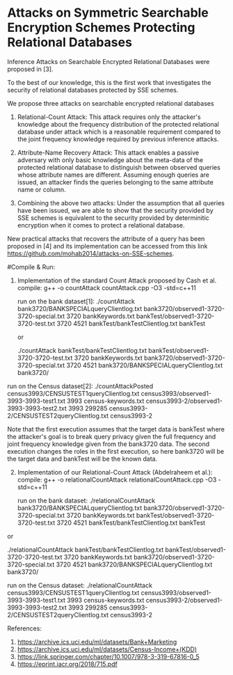 # Attacks on Symmetric Searchable Encryption Schemes Protecting Relational Databases
Inference Attacks on Searchable Encrypted Relational Databases were proposed in [3]. 

To the best of our knowledge, this is the first work that investigates the
security of relational databases protected by SSE schemes.

We propose three attacks on searchable encrypted relational databases
1. Relational-Count Attack: 
This attack requires only the attacker's knowledge about the frequency distribution of the protected   relational database under attack which is a reasonable requirement compared to the joint frequency knowledge required by previous inference attacks.

2. Attribute-Name Recovery Attack: 
This attack enables a passive adversary with only basic knowledge about the meta-data of the protected relational database to distinguish between observed queries whose attribute names are different. Assuming enough queries are issued, an attacker finds the queries belonging to the same attribute name or column.

3. Combining the above two attacks:
Under the assumption that all queries have been issued, we are able to show that the security provided by SSE schemes is equivalent to the security provided by determinitic encryption when it comes to protect a relational database.


New practical attacks that recovers the attribute of a query has been proposed in [4] and its implementation can be accessed from this link https://github.com/mohab2014/attacks-on-SSE-schemes.

#Compile & Run:


1. Implementation of the standard Count Attack proposed by Cash et al.
    compile: g++ -o countAttack countAttack.cpp -O3 -std=c++11
    
    run on the bank dataset[1]: ./countAttack bank3720/BANKSPECIALqueryClientlog.txt bank3720/observed1-3720-3720-special.txt 3720 bankKeywords.txt bankTest/observed1-3720-3720-test.txt 3720 4521 bankTest/bankTestClientlog.txt bankTest 
   
   or
   
   ./countAttack bankTest/bankTestClientlog.txt bankTest/observed1-3720-3720-test.txt 3720 bankKeywords.txt bank3720/observed1-3720-3720-special.txt 3720 4521 bank3720/BANKSPECIALqueryClientlog.txt bank3720/ 
   
  run on the Census dataset[2]:   ./countAttackPosted census3993/CENSUSTEST1queryClientlog.txt census3993/observed1-3993-3993-test1.txt 3993 census-keywords.txt census3993-2/observed1-3993-3993-test2.txt 3993 299285 census3993-2/CENSUSTEST2queryClientlog.txt census3993-2

   
   Note that the first execution assumes that the target data is bankTest where the attacker's goal is to break query privacy
   given the full frequency and joint frequency knowledge given from the bank3720 data. The second execution changes the roles
   in the first execution, so here bank3720 will be the target data and bankTest will be the known data.
   
2. Implementation of our Relational-Count Attack (Abdelraheem et al.):
   compile: g++ -o relationalCountAttack relationalCountAttack.cpp -O3 -std=c++11
   
   run on the bank dataset:  ./relationalCountAttack bank3720/BANKSPECIALqueryClientlog.txt bank3720/observed1-3720-3720-special.txt 3720 bankKeywords.txt bankTest/observed1-3720-3720-test.txt 3720 4521 bankTest/bankTestClientlog.txt bankTest 
  
  or
  
  ./relationalCountAttack bankTest/bankTestClientlog.txt bankTest/observed1-3720-3720-test.txt 3720 bankKeywords.txt bank3720/observed1-3720-3720-special.txt 3720 4521 bank3720/BANKSPECIALqueryClientlog.txt bank3720/ 

run on the Census dataset:
./relationalCountAttack census3993/CENSUSTEST1queryClientlog.txt census3993/observed1-3993-3993-test1.txt 3993 census-keywords.txt census3993-2/observed1-3993-3993-test2.txt 3993 299285 census3993-2/CENSUSTEST2queryClientlog.txt census3993-2
   
   
References:
1. https://archive.ics.uci.edu/ml/datasets/Bank+Marketing
2. https://archive.ics.uci.edu/ml/datasets/Census-Income+(KDD)
3. https://link.springer.com/chapter/10.1007/978-3-319-67816-0_5
4. https://eprint.iacr.org/2018/715.pdf
